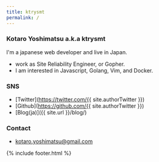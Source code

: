 ```yaml
---
title: ktrysmt
permalink: /
---
```


### Kotaro Yoshimatsu a.k.a ktrysmt

I'm a japanese web developer and live in Japan.  
- work as Site Reliability Engineer, or Gopher. 
- I am interested in Javascript, Golang, Vim, and Docker.

### SNS

- [Twitter](https://twitter.com/{{ site.authorTwitter }})
- [Github](https://github.com/{{ site.authorTwitter }})
- [Blog(ja)]({{ site.url }}/blog/)

### Contact

- kotaro.yoshimatsu@gmail.com

{% include footer.html %}
